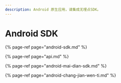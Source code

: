 ```yaml
---
description: Android 原生应用，请集成无埋点SDK。
---
```


# Android SDK

{% page-ref page="android-sdk.md" %}

{% page-ref page="api.md" %}

{% page-ref page="android-mai-dian-sdk.md" %}

{% page-ref page="android-chang-jian-wen-ti.md" %}

 

